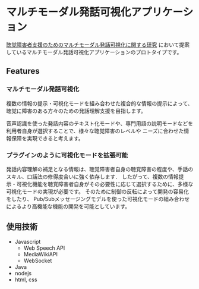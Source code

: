 # マルチモーダル発話可視化アプリケーション

[聴覚障害者支援のためのマルチモーダル発話可視化に関する研究](http://www27.cs.kobe-u.ac.jp/achieve/data/pdf/1207.pdf)
において提案しているマルチモーダル発話可視化アプリケーションのプロトタイプです。

## Features

### マルチモーダル発話可視化
複数の情報の提示・可視化モードを組み合わせた複合的な情報の提示によって、
聴覚に障害のある方々のための発話理解支援を目指します。

音声認識を使った発話内容のテキスト化モードや、専門用語の説明モードなどを利用者自身が選択することで、様々な聴覚障害のレベルや
ニーズに合わせた情報保障を実現できると考えます。

### プラグインのように可視化モードを拡張可能

発話内容理解の補足となる情報は、聴覚障害者自身の聴覚障害の程度や、手話のスキル、口話法の修得度合いに強く依存します．
したがって、複数の情報提示・可視化機能を聴覚障害者自身がその必要性に応じて選択するために、多様な可視化モードの実現が必要です。
そのために制御の反転によって開発の容易化をしたり、
Pub/Subメッセージングモデルを使った可視化モードの組み合わせによるより高機能な機能の開発を可能としています。

## 使用技術
- Javascript
  - Web Speech API
  - MediaWikiAPI
  - WebSocket
- Java
- nodejs
- html, css
